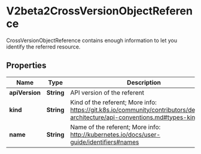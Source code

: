 

# V2beta2CrossVersionObjectReference

CrossVersionObjectReference contains enough information to let you identify the referred resource.

## Properties

| Name | Type | Description | Notes |
|------------ | ------------- | ------------- | -------------|
|**apiVersion** | **String** | API version of the referent |  [optional] |
|**kind** | **String** | Kind of the referent; More info: https://git.k8s.io/community/contributors/devel/sig-architecture/api-conventions.md#types-kinds\&quot; |  |
|**name** | **String** | Name of the referent; More info: http://kubernetes.io/docs/user-guide/identifiers#names |  |



